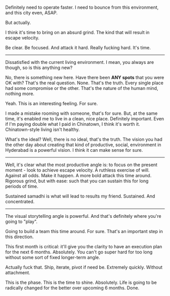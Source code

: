 Definitely need to operate faster.
I need to bounce from this environment, and this city even, ASAP.

But actually.

I think it's time to bring on an absurd grind. The kind that will result in escape velocity.

Be clear. Be focused. And attack it hard. Really fucking hard. It's time.

---

Dissatisfied with the current living environment. I mean, you always are though, so is this anything new?

No, there is something new here. Have there been **ANY spots** that you were OK with? That's the real question. None. That's the truth. Every single place had some compromise or the other. That's the nature of the human mind, nothing more.

Yeah. This is an interesting feeling. For sure.

I made a mistake rooming with someone, that's for sure. But, at the same time, it's enabled me to live in a clean, nice place. Definitely important. Even if I'm paying double what I paid in Chinatown, I think it's worth it. Chinatown-style living isn't healthy.

What's the ideal? Well, there is no ideal, that's the truth. The vision you had the other day about creating that kind of productive, social, environment in Hyderabad is a powerful vision. I think it can make sense for sure.

----

Well, it's clear what the most productive angle is: to focus on the present moment - look to achieve escape velocity. A ruthless exercise of will. Against all odds. Make it happen. A more bold attack this time around. Rigorous grind, but with ease: such that you can sustain this for long periods of time. 

Sustained samadhi is what will lead to results my friend. Sustained. And concentrated.

----

The visual storytelling angle is powerful. And that's definitely where you're going to "play".

Going to build a team this time around. For sure. That's an important step in this direction.

This first month is critical: it'll give you the clarity to have an execution plan for the next 6 months. Absolutely. You can't go super hard for too long without some sort of fixed longer-term angle.

Actually fuck that. Ship, iterate, pivot if need be. Extremely quickly. Without attachment.

This is the phase. This is the time to shine. Absolutely. Life is going to be radically changed for the better over upcoming 6 months. Done.








